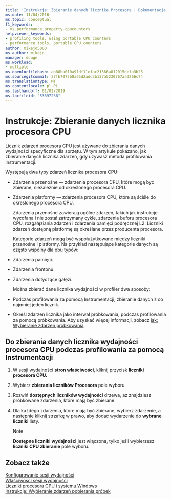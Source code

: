 ```yaml
---
title: 'Instrukcje: Zbieranie danych licznika Procesora | Dokumentacja firmy Microsoft'
ms.date: 11/04/2016
ms.topic: conceptual
f1_keywords:
- vs.performance.property.cpucounters
helpviewer_keywords:
- profiling tools, using portable CPU counters
- performance tools, portable CPU counters
author: mikejo5000
ms.author: mikejo
manager: douge
ms.workload:
- multiple
ms.openlocfilehash: ab80ba010a91df11efac21366a812015defa3b23
ms.sourcegitcommit: 37fb7075b0a65d2add3b137a5230767aa3266c74
ms.translationtype: MT
ms.contentlocale: pl-PL
ms.lasthandoff: 01/02/2019
ms.locfileid: "53897238"
---
```

# <a name="how-to-collect-cpu-counter-data"></a>Instrukcje: Zbieranie danych licznika procesora CPU

Licznik zdarzeń procesora CPU jest używane do zbierania danych wydajności specyficzne dla sprzętu. W tym artykule pokazano, jak zbieranie danych licznika zdarzeń, gdy używasz metoda profilowania instrumentacji.

Występują dwa typy zdarzeń licznika procesora CPU:

- Zdarzenia przenośne — zdarzenia procesora CPU, które mogą być zbierane, niezależnie od określonego procesora CPU.

- Zdarzenia platformy — zdarzenia procesora CPU, które są ściśle do określonego procesora CPU.

  Zdarzenia przenośne zawierają ogólne zdarzeń, takich jak instrukcje wycofana i nie został zatrzymany cykle, zdarzenia buforu procesora CPU, rozgałęziania zdarzeń i zdarzenia pamięci podręcznej L2. Liczniki zdarzeń dostępną platformę są określane przez producenta procesora.

  Kategorie zdarzeń mogą być współużytkowane między liczniki przenośne i platformy. Na przykład następujące kategorie danych są często wspólny dla obu typów:

- Zdarzenia pamięci.

- Zdarzenia frontonu.

- Zdarzenia dotyczące gałęzi.

  Można zbierać dane licznika wydajności w profiler dwa sposoby:

- Podczas profilowania za pomocą Instrumentacji, zbieranie danych z co najmniej jeden licznik.

- Określ zdarzeń licznika jako interwał próbkowania, podczas profilowania za pomocą próbkowania. Aby uzyskać więcej informacji, zobacz [jak: Wybieranie zdarzeń próbkowania](../profiling/how-to-choose-sampling-events.md).

## <a name="to-collect-cpu-performance-counter-data-when-you-profile-by-instrumentation"></a>Do zbierania danych licznika wydajności procesora CPU podczas profilowania za pomocą Instrumentacji

1. W sesji wydajności **stron właściwości**, kliknij przycisk **liczniki procesora CPU.**

2. Wybierz **zbierania liczników Procesora** pole wyboru.

3. Rozwiń **dostępnych liczników wydajności** drzewa, aż znajdziesz próbkowane zdarzenia, które mają być zbierane.

4. Dla każdego zdarzenia, które mają być zbierane, wybierz zdarzenie, a następnie kliknij strzałkę w prawo, aby dodać wydarzenie do **wybrane liczniki** listy.

    > [!NOTE]
    > **Dostępne liczniki wydajności** jest włączona, tylko jeśli wybierzesz **liczniki CPU zbieranie** pole wyboru.

## <a name="see-also"></a>Zobacz także

[Konfigurowanie sesji wydajności](../profiling/configuring-performance-sessions.md)  
[Właściwości sesji wydajności](../profiling/performance-session-properties.md)  
[Liczniki procesora CPU i systemu Windows](../profiling/cpu-and-windows-counters.md)  
[Instrukcje: Wybieranie zdarzeń pobierania próbek](../profiling/how-to-choose-sampling-events.md)